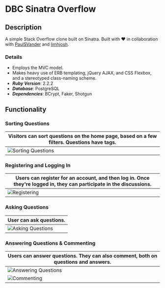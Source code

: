 # DBC Sinatra Overflow

## Description
A simple Stack Overflow clone built on Sinatra. Built with :heart: in collaboration with [PaulSVander](https://github.com/PaulSVander) and [limhjosh](https://github.com/limhjosh).

### Details
* Employs the MVC model.
* Makes heavy use of ERB templating, jQuery AJAX, and CSS Flexbox, and a stereotyped class-naming scheme.
* ___Ruby Version___: 2.2.2
* ___Database___: PostgreSQL  
* ___Dependencies___: BCrypt, Faker, Shotgun

## Functionality

### Sorting Questions
Visitors can sort questions on the home page, based on a few filters. Questions have tags. | 
------------------------------ | 
![Sorting Questions](https://github.com/pnewsam/sinatra-overflow/blob/master/readme_assets/sorting_questions.gif "Sorting Questions") |

### Registering and Logging In
Users can register for an account, and then log in. Once they're logged in, they can participate in the discussions. |
------------------------------ | 
![Registering](https://github.com/pnewsam/sinatra-overflow/blob/master/readme_assets/registering.gif "Registering") |

### Asking Questions
User can ask questions. |
------------------------------ |
![Asking Questions](https://github.com/pnewsam/sinatra-overflow/blob/master/readme_assets/asking_questions.gif "Asking Questions") |

### Answering Questions & Commenting
Users can answer questions. They can also comment, both on questions and answers. |
------------------------------ | 
![Answering Questions](https://github.com/pnewsam/sinatra-overflow/blob/master/readme_assets/answering.gif "Answering Questions") |
![Commenting](https://github.com/pnewsam/sinatra-overflow/blob/master/readme_assets/commenting.gif "Commenting") |
